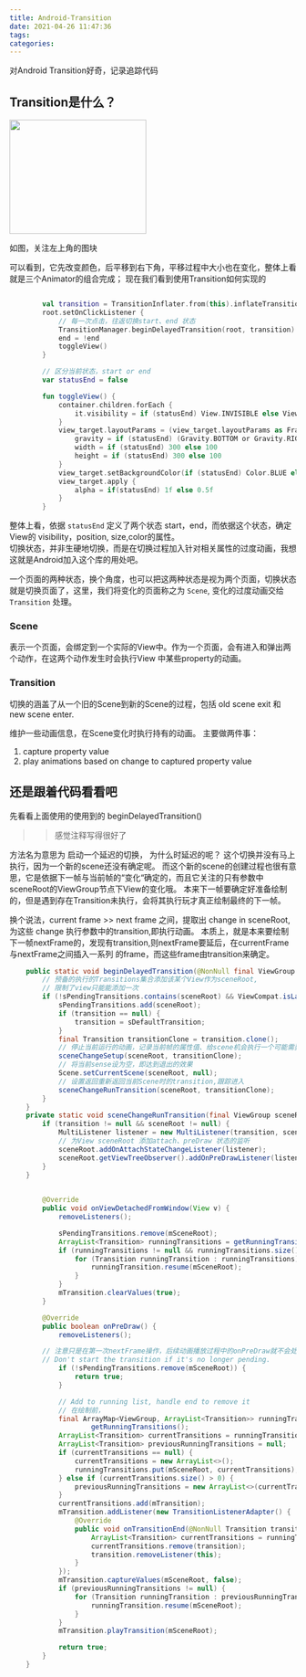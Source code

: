 ```yaml
---
title: Android-Transition
date: 2021-04-26 11:47:36
tags:
categories:
---
```


对Android Transition好奇，记录追踪代码

## Transition是什么？

<img src="/images/transitions.gif" width="240" height="200" />

如图，关注左上角的图块

可以看到，它先改变颜色，后平移到右下角，平移过程中大小也在变化，整体上看就是三个Animator的组合完成；
现在我们看到使用Transition如何实现的
```kotlin

        val transition = TransitionInflater.from(this).inflateTransition(R.transition.custom_transistion)
        root.setOnClickListener {
            // 每一次点击，往返切换start、end 状态
            TransitionManager.beginDelayedTransition(root, transition)
            end = !end
            toggleView()
        }

        // 区分当前状态，start or end
        var statusEnd = false

        fun toggleView() {
            container.children.forEach {
                it.visibility = if (statusEnd) View.INVISIBLE else View.VISIBLE
            }
            view_target.layoutParams = (view_target.layoutParams as FrameLayout.LayoutParams).apply {
                gravity = if (statusEnd) (Gravity.BOTTOM or Gravity.RIGHT) else (Gravity.TOP or Gravity.LEFT)
                width = if (statusEnd) 300 else 100
                height = if (statusEnd) 300 else 100
            }
            view_target.setBackgroundColor(if (statusEnd) Color.BLUE else Color.RED)
            view_target.apply {
                alpha = if(statusEnd) 1f else 0.5f
            }
        }
```
整体上看，依据 `statusEnd` 定义了两个状态 start，end，而依据这个状态，确定View的 visibility，position,
size,color的属性。  
切换状态，并非生硬地切换，而是在切换过程加入针对相关属性的过度动画，我想这就是Android加入这个库的用处吧。  

一个页面的两种状态，换个角度，也可以把这两种状态是视为两个页面，切换状态就是切换页面了，这里，我们将变化的页面称之为 `Scene`, 变化的过度动画交给
 `Transition` 处理。

### Scene

表示一个页面，会绑定到一个实际的View中。作为一个页面，会有进入和弹出两个动作，在这两个动作发生时会执行View
中某些property的动画。

### Transition

切换的涵盖了从一个旧的Scene到新的Scene的过程，包括 old scene exit 和 new scene enter.

维护一些动画信息，在Scene变化时执行持有的动画。
主要做两件事：
1. capture property value
2. play animations based on change to captured property value

## 还是跟着代码看看吧

先看看上面使用的使用到的 beginDelayedTransition()

>> 感觉注释写得很好了

方法名为意思为 启动一个延迟的切换， 为什么时延迟的呢？ 这个切换并没有马上执行，因为一个新的scene还没有确定呢。
而这个新的scene的创建过程也很有意思，它是依据下一帧与当前帧的“变化“确定的，而且它关注的只有参数中sceneRoot的ViewGroup节点下View的变化哦。
本来下一帧要确定好准备绘制的，但是遇到存在Transition未执行，会将其执行玩才真正绘制最终的下一帧。

换个说法，current frame >> next frame 之间，提取出 change in sceneRoot, 为这些 change 执行参数中的transition,即执行动画。
本质上，就是本来要绘制下一帧nextFrame的，发现有transition,则nextFrame要延后，在currentFrame与nextFrame之间插入一系列
的frame，而这些frame由transition来确定。

```java
    public static void beginDelayedTransition(@NonNull final ViewGroup sceneRoot, @Nullable Transition transition) {
        // 预备的执行的Transitions集合添加该某个View作为sceneRoot,
        // 限制了view只能能添加一次
        if (!sPendingTransitions.contains(sceneRoot) && ViewCompat.isLaidOut(sceneRoot)) {
            sPendingTransitions.add(sceneRoot);
            if (transition == null) {
                transition = sDefaultTransition;
            }
            final Transition transitionClone = transition.clone();
            // 停止当前运行的动画，记录当前帧的属性值、给scene机会执行一个可能需要exitAction
            sceneChangeSetup(sceneRoot, transitionClone);
            // 将当前sense设为空，即达到退出的效果
            Scene.setCurrentScene(sceneRoot, null);
            // 设置返回重新返回当前Scene时的transition,跟踪进入
            sceneChangeRunTransition(sceneRoot, transitionClone);
        }
    }
    private static void sceneChangeRunTransition(final ViewGroup sceneRoot, final Transition transition) {
        if (transition != null && sceneRoot != null) {
            MultiListener listener = new MultiListener(transition, sceneRoot);
            // 为View sceneRoot 添加attach、preDraw 状态的监听
            sceneRoot.addOnAttachStateChangeListener(listener);
            sceneRoot.getViewTreeObserver().addOnPreDrawListener(listener);
        }
    }

    
        @Override
        public void onViewDetachedFromWindow(View v) {
            removeListeners();

            sPendingTransitions.remove(mSceneRoot);
            ArrayList<Transition> runningTransitions = getRunningTransitions().get(mSceneRoot);
            if (runningTransitions != null && runningTransitions.size() > 0) {
                for (Transition runningTransition : runningTransitions) {
                    runningTransition.resume(mSceneRoot);
                }
            }
            mTransition.clearValues(true);
        }

        @Override
        public boolean onPreDraw() {
            removeListeners();

        // 注意只是在第一次nextFrame操作，后续动画播放过程中的onPreDraw就不会处理了
        // Don't start the transition if it's no longer pending.
            if (!sPendingTransitions.remove(mSceneRoot)) {
                return true;
            }

            // Add to running list, handle end to remove it
            // 在绘制前，
            final ArrayMap<ViewGroup, ArrayList<Transition>> runningTransitions =
                    getRunningTransitions();
            ArrayList<Transition> currentTransitions = runningTransitions.get(mSceneRoot);
            ArrayList<Transition> previousRunningTransitions = null;
            if (currentTransitions == null) {
                currentTransitions = new ArrayList<>();
                runningTransitions.put(mSceneRoot, currentTransitions);
            } else if (currentTransitions.size() > 0) {
                previousRunningTransitions = new ArrayList<>(currentTransitions);
            }
            currentTransitions.add(mTransition);
            mTransition.addListener(new TransitionListenerAdapter() {
                @Override
                public void onTransitionEnd(@NonNull Transition transition) {
                    ArrayList<Transition> currentTransitions = runningTransitions.get(mSceneRoot);
                    currentTransitions.remove(transition);
                    transition.removeListener(this);
                }
            });
            mTransition.captureValues(mSceneRoot, false);
            if (previousRunningTransitions != null) {
                for (Transition runningTransition : previousRunningTransitions) {
                    runningTransition.resume(mSceneRoot);
                }
            }
            mTransition.playTransition(mSceneRoot);

            return true;
        }
    }
```